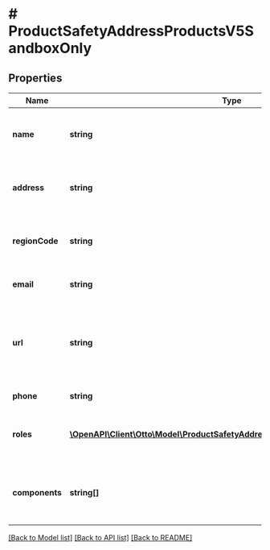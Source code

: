 # # ProductSafetyAddressProductsV5SandboxOnly

## Properties

Name | Type | Description | Notes
------------ | ------------- | ------------- | -------------
**name** | **string** | The company name of the manufacturer or the distributor placing the product into the European Economic Area (EEA). Maximum length: 100 characters. |
**address** | **string** | The complete address including street, postal code, city, country. Without any formatting, comma separation, no line breaks. Maximum length: 200 characters. |
**regionCode** | **string** | Allowed values are the country codes of the European Economic Area (EEA) members in ISO-3166 Alpha-2 format. Important for validation of the address. |
**email** | **string** | A valid and complete email address. Maximum length: 100 characters. **Mandatory** if no URL is specified. | [optional]
**url** | **string** | Valid URL to the contact information of the manufacturer or distributor (see http://www.ietf.org/rfc/rfc2396.txt and http://www.ietf.org/rfc/rfc2732.txt). Maximum length: 200 characters. **Mandatory** if no email is specified. | [optional]
**phone** | **string** | A valid phone number. Maximum length: 20 characters. | [optional]
**roles** | [**\OpenAPI\Client\Otto\Model\ProductSafetyAddressRoleProductsV5SandboxOnly[]**](ProductSafetyAddressRoleProductsV5SandboxOnly.md) | The role(s) of the economic agent to which the address belongs. Allowed values are &#39;MANUFACTURER&#39; and &#39;DISTRIBUTOR&#39;. |
**components** | **string[]** | Can be used in the case of set products for the correct assignment of addresses to set components, e.g. use components “mouse” and “keyboard” when selling a set of both. | [optional]

[[Back to Model list]](../../README.md#models) [[Back to API list]](../../README.md#endpoints) [[Back to README]](../../README.md)
